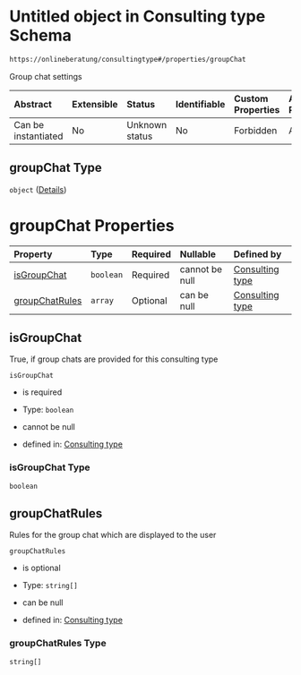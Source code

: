# Untitled object in Consulting type Schema

```txt
https://onlineberatung/consultingtype#/properties/groupChat
```

Group chat settings

| Abstract            | Extensible | Status         | Identifiable | Custom Properties | Additional Properties | Access Restrictions | Defined In                                                           |
| :------------------ | :--------- | :------------- | :----------- | :---------------- | :-------------------- | :------------------ | :------------------------------------------------------------------- |
| Can be instantiated | No         | Unknown status | No           | Forbidden         | Allowed               | none                | [consulting-type.json*](consulting-type.json "open original schema") |

## groupChat Type

`object` ([Details](consulting-type-properties-groupchat.md))

# groupChat Properties

| Property                          | Type      | Required | Nullable       | Defined by                                                                                                                                                                   |
| :-------------------------------- | :-------- | :------- | :------------- | :--------------------------------------------------------------------------------------------------------------------------------------------------------------------------- |
| [isGroupChat](#isgroupchat)       | `boolean` | Required | cannot be null | [Consulting type](consulting-type-properties-groupchat-properties-isgroupchat.md "https://onlineberatung/consultingtype#/properties/groupChat/properties/isGroupChat")       |
| [groupChatRules](#groupchatrules) | `array`   | Optional | can be null    | [Consulting type](consulting-type-properties-groupchat-properties-groupchatrules.md "https://onlineberatung/consultingtype#/properties/groupChat/properties/groupChatRules") |

## isGroupChat

True, if group chats are provided for this consulting type

`isGroupChat`

*   is required

*   Type: `boolean`

*   cannot be null

*   defined in: [Consulting type](consulting-type-properties-groupchat-properties-isgroupchat.md "https://onlineberatung/consultingtype#/properties/groupChat/properties/isGroupChat")

### isGroupChat Type

`boolean`

## groupChatRules

Rules for the group chat which are displayed to the user

`groupChatRules`

*   is optional

*   Type: `string[]`

*   can be null

*   defined in: [Consulting type](consulting-type-properties-groupchat-properties-groupchatrules.md "https://onlineberatung/consultingtype#/properties/groupChat/properties/groupChatRules")

### groupChatRules Type

`string[]`
